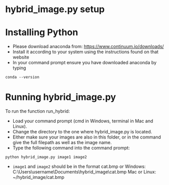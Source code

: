 # hybrid_image.py setup


Installing Python
=========
* Please download anaconda from: https://www.continuum.io/downloads/
* Install it according to your system using the instructions found on that website
* In your command prompt ensure you have downloaded anaconda by typing
```
conda --version

```

Running hybrid_image.py
===========

To run the function run_hybrid:
* Load your command prompt (cmd in Windows, terminal in Mac and Linux).
* Change the directory to the one where hybrid_image.py is located.
* Either make sure your images are also in this folder, or in the command
  give the full filepath as well as the image name.
* Type the following command into the command prompt:
```
python hybrid_image.py image1 image2
```
* ```image1``` and ```image2``` should be in the format cat.bmp or
  Windows: C:\\Users\\username\\Documents\\hybrid_image\\cat.bmp
  Mac or Linux: ~/hybrid_image/cat.bmp
